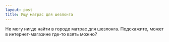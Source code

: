 ```yaml
---
layout: post 
title: Ищу матрас для шезлонга 
--- 
```

Не могу нигде найти в городе матрас для шезлонга. Подскажите, может в интернет-магазине где-то взять можно?